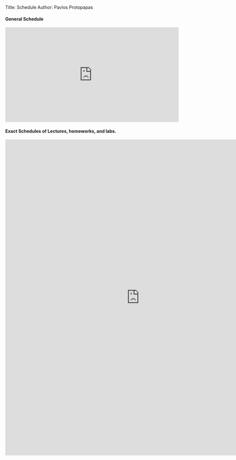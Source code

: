 Title: Schedule
Author: Pavlos Protopapas

#### General Schedule

<iframe width='550' height='300' frameborder='0' src='https://docs.google.com/spreadsheet/pub?key=0AtdVesTppCgHdEJ5N2h1WVM1UGMzSkFtVGc0QjJBaGc&single=true&gid=3&range=A1%3AE7&output=html&widget=false'></iframe>

#### Exact Schedules of Lectures, homeworks, and labs.


<iframe width='850' height='1000' frameborder='0' src='https://docs.google.com/spreadsheet/pub?key=0AtdVesTppCgHdEJ5N2h1WVM1UGMzSkFtVGc0QjJBaGc&single=true&gid=2&range=A1%3AF26&output=html&widget=false'></iframe>

